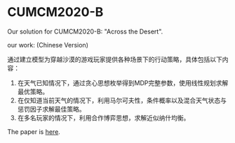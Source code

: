 # CUMCM2020-B
Our solution for CUMCM2020-B: "Across the Desert".

our work: (Chinese Version)

通过建立模型为穿越沙漠的游戏玩家提供各种场景下的行动策略，具体包括以下内容：

1. 在天气已知情况下，通过贪心思想枚举得到MDP完整参数，使用线性规划求解最优策略。
2. 在仅知道当前天气的情况下，利用马尔可夫性，条件概率以及混合天气状态与惩罚因子求解最佳策略。
3. 在多名玩家的情况下，利用合作博弈思想，求解近似纳什均衡。

The paper is [here](https://youngzhou1999.github.io/pdfs/B202018005030.pdf). 

